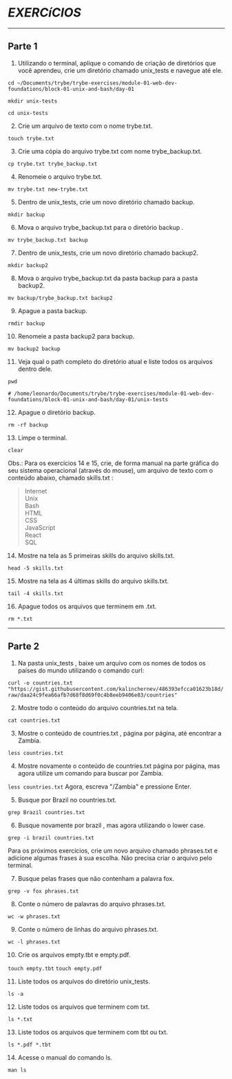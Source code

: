 # *EXERCíCIOS*

----

## **Parte 1**

1. Utilizando o terminal, aplique o comando de criação de diretórios que você aprendeu, crie um diretório chamado unix_tests e navegue até ele.

`cd ~/Documents/trybe/trybe-exercises/module-01-web-dev-foundations/block-01-unix-and-bash/day-01`

`mkdir unix-tests`

`cd unix-tests`

2. Crie um arquivo de texto com o nome trybe.txt.

`touch trybe.txt`

3. Crie uma cópia do arquivo trybe.txt com nome trybe_backup.txt.

`cp trybe.txt trybe_backup.txt`

4. Renomeie o arquivo trybe.txt.

`mv trybe.txt new-trybe.txt`

5. Dentro de unix_tests, crie um novo diretório chamado backup.

`mkdir backup`

6. Mova o arquivo trybe_backup.txt para o diretório backup .

`mv trybe_backup.txt backup`

7. Dentro de unix_tests, crie um novo diretório chamado backup2.

`mkdir backup2`

8. Mova o arquivo trybe_backup.txt da pasta backup para a pasta backup2.

`mv backup/trybe_backup.txt backup2`

9. Apague a pasta backup.

`rmdir backup`

10. Renomeie a pasta backup2 para backup.

`mv backup2 backup`

11. Veja qual o path completo do diretório atual e liste todos os arquivos dentro dele.

`pwd`

`# /home/leonardo/Documents/trybe/trybe-exercises/module-01-web-dev-foundations/block-01-unix-and-bash/day-01/unix-tests`

12. Apague o diretório backup.

`rm -rf backup`

13. Limpe o terminal.

`clear`

Obs.: Para os exercícios 14 e 15, crie, de forma manual na parte gráfica do seu sistema operacional (através do mouse), um arquivo de texto com o conteúdo abaixo, chamado skills.txt :

> Internet<br/>
Unix<br/>
Bash<br/>
HTML<br/>
CSS<br/>
JavaScript<br/>
React<br/>
SQL<br/>

14. Mostre na tela as 5 primeiras skills do arquivo skills.txt.

`head -5 skills.txt`

15. Mostre na tela as 4 últimas skills do arquivo skills.txt.

`tail -4 skills.txt`

16. Apague todos os arquivos que terminem em .txt.

`rm *.txt`

----

## **Parte 2**

1. Na pasta unix_tests , baixe um arquivo com os nomes de todos os países do mundo utilizando o comando curl:

`curl -o countries.txt "https://gist.githubusercontent.com/kalinchernev/486393efcca01623b18d/raw/daa24c9fea66afb7d68f8d69f0c4b8eeb9406e83/countries"`

2. Mostre todo o conteúdo do arquivo countries.txt na tela.

`cat countries.txt`

3. Mostre o conteúdo de countries.txt , página por página, até encontrar a Zambia.

`less countries.txt`

4. Mostre novamente o conteúdo de countries.txt página por página, mas agora utilize um comando para buscar por Zambia.

`less countries.txt`
Agora, escreva "/Zambia" e pressione Enter.

5. Busque por Brazil no countries.txt.

`grep Brazil countries.txt`

6. Busque novamente por brazil , mas agora utilizando o lower case.

`grep -i brazil countries.txt`

Para os próximos exercícios, crie um novo arquivo chamado phrases.txt e adicione algumas frases à sua escolha. Não precisa criar o arquivo pelo terminal.

7. Busque pelas frases que não contenham a palavra fox.

`grep -v fox phrases.txt` 

8. Conte o número de palavras do arquivo phrases.txt.

`wc -w phrases.txt`

9. Conte o número de linhas do arquivo phrases.txt.

`wc -l phrases.txt`

10. Crie os arquivos empty.tbt e empty.pdf.

`touch empty.tbt`
`touch empty.pdf`

11. Liste todos os arquivos do diretório unix_tests.

`ls -a`

12. Liste todos os arquivos que terminem com txt.

`ls *.txt`

13. Liste todos os arquivos que terminem com tbt ou txt.

`ls *.pdf *.tbt`

14. Acesse o manual do comando ls.

`man ls`